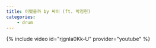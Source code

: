 ```yaml
---
title: 어땠을까 by 싸이 (ft. 박정현)
categories:
    - drum
---
```


{% include video id="rjgnIa0Kk-U" provider="youtube" %}
